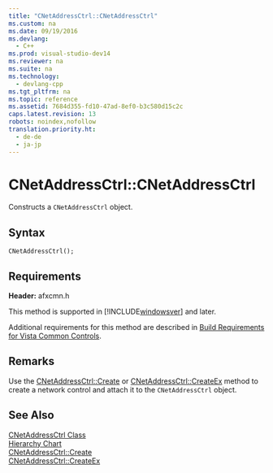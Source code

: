 ```yaml
---
title: "CNetAddressCtrl::CNetAddressCtrl"
ms.custom: na
ms.date: 09/19/2016
ms.devlang: 
  - C++
ms.prod: visual-studio-dev14
ms.reviewer: na
ms.suite: na
ms.technology: 
  - devlang-cpp
ms.tgt_pltfrm: na
ms.topic: reference
ms.assetid: 7684d355-fd10-47ad-8ef0-b3c580d15c2c
caps.latest.revision: 13
robots: noindex,nofollow
translation.priority.ht: 
  - de-de
  - ja-jp
---
```

# CNetAddressCtrl::CNetAddressCtrl
Constructs a `CNetAddressCtrl` object.  
  
## Syntax  
  
```  
CNetAddressCtrl();  
```  
  
## Requirements  
 **Header:** afxcmn.h  
  
 This method is supported in [!INCLUDE[windowsver](../vs140/includes/windowsver_md.md)] and later.  
  
 Additional requirements for this method are described in [Build Requirements for Vista Common Controls](../vs140/Build-Requirements-for-Windows-Vista-Common-Controls.md).  
  
## Remarks  
 Use the [CNetAddressCtrl::Create](../vs140/CNetAddressCtrl--Create.md) or [CNetAddressCtrl::CreateEx](../vs140/CNetAddressCtrl--CreateEx.md) method to create a network control and attach it to the `CNetAddressCtrl` object.  
  
## See Also  
 [CNetAddressCtrl Class](../vs140/CNetAddressCtrl-Class.md)   
 [Hierarchy Chart](../vs140/Hierarchy-Chart.md)   
 [CNetAddressCtrl::Create](../vs140/CNetAddressCtrl--Create.md)   
 [CNetAddressCtrl::CreateEx](../vs140/CNetAddressCtrl--CreateEx.md)